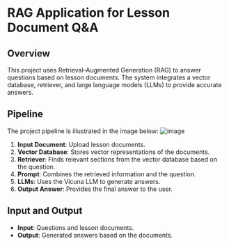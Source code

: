 # RAG Application for Lesson Document Q&A

## Overview

This project uses Retrieval-Augmented Generation (RAG) to answer questions based on lesson documents. The system integrates a vector database, retriever, and large language models (LLMs) to provide accurate answers.

## Pipeline

The project pipeline is illustrated in the image below:
![image](https://github.com/thaithinhhl/LLM-PDF-QA/assets/149486062/e3cac1a0-4d25-4a39-af7d-7d35dd1c0126)

1. **Input Document**: Upload lesson documents.
2. **Vector Database**: Stores vector representations of the documents.
3. **Retriever**: Finds relevant sections from the vector database based on the question.
4. **Prompt**: Combines the retrieved information and the question.
5. **LLMs**: Uses the Vicuna LLM to generate answers.
6. **Output Answer**: Provides the final answer to the user.

## Input and Output

- **Input**: Questions and lesson documents.
- **Output**: Generated answers based on the documents.


